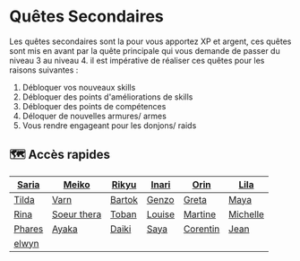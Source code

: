 # Quêtes Secondaires

Les quêtes secondaires sont la pour vous apportez XP et argent, ces quêtes sont mis en avant par la quête principale qui vous demande de passer du niveau 3 au niveau 4. il est impérative de réaliser ces quêtes pour les raisons suivantes :

1. Débloquer vos nouveaux skills
2. Débloquer des points d'améliorations de skills
3. Débloquer des points de compétences
4. Déloquer de nouvelles armures/ armes
5. Vous rendre engageant pour les donjons/ raids

## 🗺️ Accès rapides

| [Saria](quetes-secondaires/saria.md)   | [Meiko](quetes-secondaires/meiko.md)             | [Rikyu](quetes-secondaires/rikyu.md)   | [Inari](quetes-secondaires/inari.md)   | [Orin](quetes-secondaires/orin.md)       | [Lila](quetes-secondaires/lila.md)         |
| -------------------------------------- | ------------------------------------------------ | -------------------------------------- | -------------------------------------- | ---------------------------------------- | ------------------------------------------ |
| [Tilda](quetes-secondaires/tilda.md)   | [Varn](quetes-secondaires/varn.md)               | [Bartok](quetes-secondaires/bartok.md) | [Genzo](quetes-secondaires/genzo.md)   | [Greta](quetes-secondaires/greta.md)     | [Maya](quetes-secondaires/maya.md)         |
| [Rina](quetes-secondaires/rina.md)     | [Soeur thera](quetes-secondaires/soeur-thera.md) | [Toban](quetes-secondaires/toban.md)   | [Louise](quetes-secondaires/louise.md) | [Martine](quetes-secondaires/martine.md) | [Michelle](quetes-secondaires/michelle.md) |
| [Phares](quetes-secondaires/phares.md) | [Ayaka](ayaka.md)                                | [Daiki](daiki.md)                      | [Saya](saya.md)                        | [Corentin](corentin.md)                  | [Jean](jean.md)                            |
| [elwyn](./elwyb.md) | | | | | |

